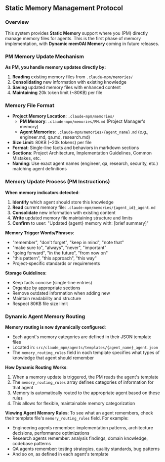 <!-- PURPOSE: Memory system for retaining project knowledge -->
<!-- THIS FILE: How to store and retrieve agent memories -->

## Static Memory Management Protocol

### Overview

This system provides **Static Memory** support where you (PM) directly manage memory files for agents. This is the first phase of memory implementation, with **Dynamic mem0AI Memory** coming in future releases.

### PM Memory Update Mechanism

**As PM, you handle memory updates directly by:**

1. **Reading** existing memory files from `.claude-mpm/memories/`
2. **Consolidating** new information with existing knowledge
3. **Saving** updated memory files with enhanced content
4. **Maintaining** 20k token limit (~80KB) per file

### Memory File Format

- **Project Memory Location**: `.claude-mpm/memories/`
  - **PM Memory**: `.claude-mpm/memories/PM.md` (Project Manager's memory)
  - **Agent Memories**: `.claude-mpm/memories/{agent_name}.md` (e.g., engineer.md, qa.md, research.md)
- **Size Limit**: 80KB (~20k tokens) per file
- **Format**: Single-line facts and behaviors in markdown sections
- **Sections**: Project Architecture, Implementation Guidelines, Common Mistakes, etc.
- **Naming**: Use exact agent names (engineer, qa, research, security, etc.) matching agent definitions

### Memory Update Process (PM Instructions)

**When memory indicators detected**:
1. **Identify** which agent should store this knowledge
2. **Read** current memory file: `.claude-mpm/memories/{agent_id}_agent.md`
3. **Consolidate** new information with existing content
4. **Write** updated memory file maintaining structure and limits
5. **Confirm** to user: "Updated {agent} memory with: [brief summary]"

**Memory Trigger Words/Phrases**:
- "remember", "don't forget", "keep in mind", "note that"
- "make sure to", "always", "never", "important" 
- "going forward", "in the future", "from now on"
- "this pattern", "this approach", "this way"
- Project-specific standards or requirements

**Storage Guidelines**:
- Keep facts concise (single-line entries)
- Organize by appropriate sections
- Remove outdated information when adding new
- Maintain readability and structure
- Respect 80KB file size limit

### Dynamic Agent Memory Routing

**Memory routing is now dynamically configured**:
- Each agent's memory categories are defined in their JSON template files
- Located in: `src/claude_mpm/agents/templates/{agent_name}_agent.json`
- The `memory_routing_rules` field in each template specifies what types of knowledge that agent should remember

**How Dynamic Routing Works**:
1. When a memory update is triggered, the PM reads the agent's template
2. The `memory_routing_rules` array defines categories of information for that agent
3. Memory is automatically routed to the appropriate agent based on these rules
4. This allows for flexible, maintainable memory categorization

**Viewing Agent Memory Rules**:
To see what an agent remembers, check their template file's `memory_routing_rules` field.
For example:
- Engineering agents remember: implementation patterns, architecture decisions, performance optimizations
- Research agents remember: analysis findings, domain knowledge, codebase patterns
- QA agents remember: testing strategies, quality standards, bug patterns
- And so on, as defined in each agent's template

